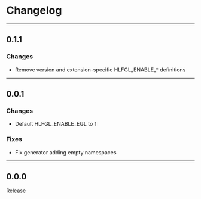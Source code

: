 # Changelog

---

## 0.1.1

### Changes

* Remove version and extension-specific HLFGL_ENABLE_* definitions

---

## 0.0.1

### Changes

* Default HLFGL_ENABLE_EGL to 1

### Fixes

* Fix generator adding empty namespaces

---

## 0.0.0

Release